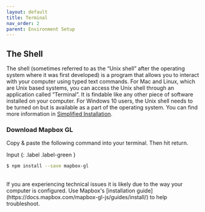 ```yaml
---
layout: default
title: Terminal 
nav_order: 2
parent: Environment Setup
---
```

## The Shell 
<!--text taken from Intro to Unix Shell research commons workshop url: https://ubc-library-rc.github.io/intro-shell/content/01-what-is-the-shell.html-->
The shell (sometimes referred to as the “Unix shell” after the operating system where it was first developed) is a program that allows you to interact with your computer using typed text commands. For Mac and Linux, which are Unix based systems, you can access the Unix shell through an application called “Terminal”. It is findable like any other piece of software installed on your computer. For Windows 10 users, the Unix shell needs to be turned on but is available as a part of the operating system. You can find more information in [Simplified Installation](https://learn.microsoft.com/en-us/windows/wsl/install#simplified-installation-for-windows-insiders). 
    
### Download Mapbox GL
Copy & paste the following command into your terminal. Then hit return. 

Input
{: .label .label-green }
```sh
$ npm install --save mapbox-gl
```
    
    
 <br>      
If you are experiencing technical issues it is likely due to the way your computer is configured. Use Mapbox's [installation guide](https://docs.mapbox.com/mapbox-gl-js/guides/install/) to help troubleshoot. 